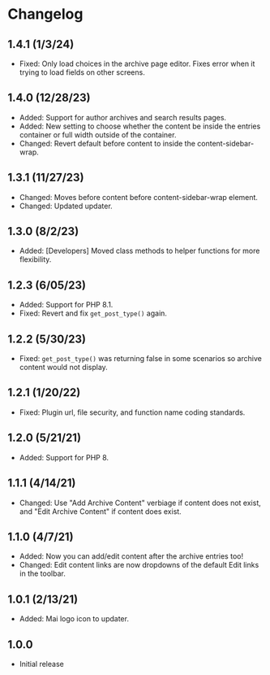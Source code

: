# Changelog

## 1.4.1 (1/3/24)
* Fixed: Only load choices in the archive page editor. Fixes error when it trying to load fields on other screens.

## 1.4.0 (12/28/23)
* Added: Support for author archives and search results pages.
* Added: New setting to choose whether the content be inside the entries container or full width outside of the container.
* Changed: Revert default before content to inside the content-sidebar-wrap.

## 1.3.1 (11/27/23)
* Changed: Moves before content before content-sidebar-wrap element.
* Changed: Updated updater.

## 1.3.0 (8/2/23)
* Added: [Developers] Moved class methods to helper functions for more flexibility.

## 1.2.3 (6/05/23)
* Added: Support for PHP 8.1.
* Fixed: Revert and fix `get_post_type()` again.

## 1.2.2 (5/30/23)
* Fixed: `get_post_type()` was returning false in some scenarios so archive content would not display.

## 1.2.1 (1/20/22)
* Fixed: Plugin url, file security, and function name coding standards.

## 1.2.0 (5/21/21)
* Added: Support for PHP 8.

## 1.1.1 (4/14/21)
* Changed: Use "Add Archive Content" verbiage if content does not exist, and "Edit Archive Content" if content does exist.

## 1.1.0 (4/7/21)
* Added: Now you can add/edit content after the archive entries too!
* Changed: Edit content links are now dropdowns of the default Edit links in the toolbar.

## 1.0.1 (2/13/21)
* Added: Mai logo icon to updater.

## 1.0.0
* Initial release
